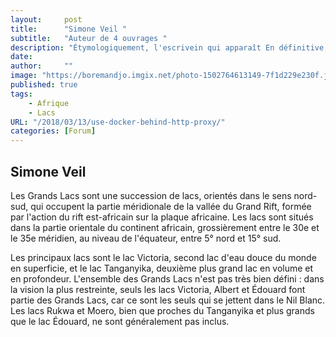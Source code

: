 ```yaml
---
layout:     post
title:      "Simone Veil "
subtitle:   "Auteur de 4 ouvrages "
description: "Étymologiquement, l'escrivein qui apparaît En définitive, quels que soient les choix esthétiques de chaque auteur de ce recueil, le démon de la haine y est toujours nommé, seul moyen de l’exorciser. Muzirankoni, l’imbattable du Rwandais Augustin Gasake se termine par cette jolie invite, sans doute rituelle : « Je remets le conte là où je l’ai détaché, qui veut le perpétuer le prend. Et s’il est un endroit du monde où cela mérite d’être inlassablement rappelé…"
date:       
author:     ""
image: "https://boremandjo.imgix.net/photo-1502764613149-7f1d229e230f.jpg"
published: true
tags:
    - Afrique
    - Lacs
URL: "/2018/03/13/use-docker-behind-http-proxy/"
categories: [Forum]
---
```


## Simone Veil 
Les Grands Lacs sont une succession de lacs, orientés dans le sens nord-sud, qui occupent la partie méridionale de la vallée du Grand Rift, formée par l'action du rift est-africain sur la plaque africaine. Les lacs sont situés dans la partie orientale du continent africain, grossièrement entre le 30e et le 35e méridien, au niveau de l'équateur, entre 5° nord et 15° sud.

Les principaux lacs sont le lac Victoria, second lac d'eau douce du monde en superficie, et le lac Tanganyika, deuxième plus grand lac en volume et en profondeur. L'ensemble des Grands Lacs n'est pas très bien défini : dans la vision la plus restreinte, seuls les lacs Victoria, Albert et Édouard font partie des Grands Lacs, car ce sont les seuls qui se jettent dans le Nil Blanc. Les lacs Rukwa et Moero, bien que proches du Tanganyika et plus grands que le lac Édouard, ne sont généralement pas inclus.

